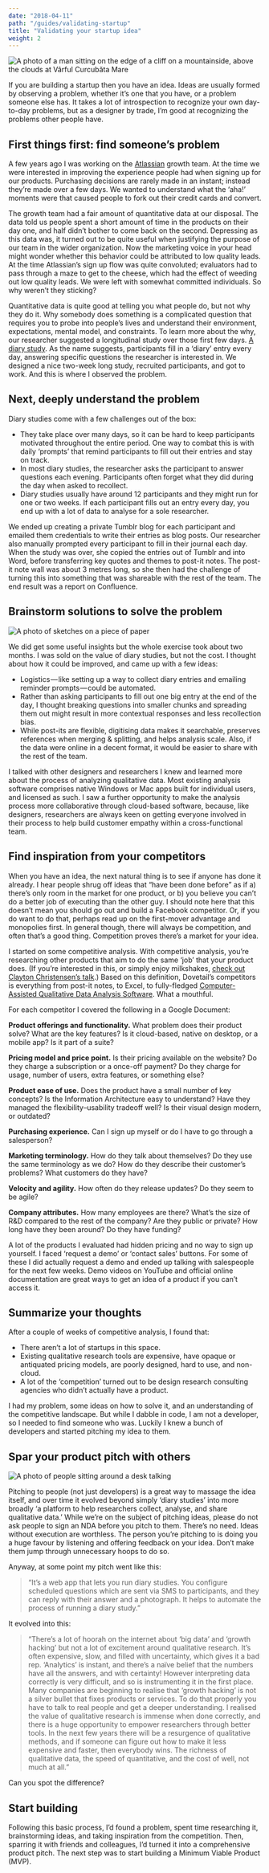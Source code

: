 ```yaml
---
date: "2018-04-11"
path: "/guides/validating-startup"
title: "Validating your startup idea"
weight: 2
---
```


![A photo of a man sitting on the edge of a cliff on a mountainside, above the clouds at Vârful Curcubăta Mare](./cliff.jpg)

If you are building a startup then you have an idea. Ideas are usually formed by observing a problem, whether it’s one that you have, or a problem someone else has. It takes a lot of introspection to recognize your own day-to-day problems, but as a designer by trade, I’m good at recognizing the problems other people have.

## First things first: find someone’s problem

A few years ago I was working on the [Atlassian](https://atlassian.com) growth team. At the time we were interested in improving the experience people had when signing up for our products. Purchasing decisions are rarely made in an instant; instead they’re made over a few days. We wanted to understand what the ‘aha!’ moments were that caused people to fork out their credit cards and convert.

The growth team had a fair amount of quantitative data at our disposal. The data told us people spent a short amount of time in the products on their day one, and half didn’t bother to come back on the second. Depressing as this data was, it turned out to be quite useful when justifying the purpose of our team in the wider organization. Now the marketing voice in your head might wonder whether this behavior could be attributed to low quality leads. At the time Atlassian’s sign up flow was quite convoluted; evaluators had to pass through a maze to get to the cheese, which had the effect of weeding out low quality leads. We were left with somewhat committed individuals. So why weren’t they sticking?

Quantitative data is quite good at telling you what people do, but not why they do it. Why somebody does something is a complicated question that requires you to probe into people’s lives and understand their environment, expectations, mental model, and constraints. To learn more about the why, our researcher suggested a longitudinal study over those first few days. [A diary study](/guides/diary-studies). As the name suggests, participants fill in a ‘diary’ entry every day, answering specific questions the researcher is interested in. We designed a nice two-week long study, recruited participants, and got to work. And this is where I observed the problem.

## Next, deeply understand the problem

Diary studies come with a few challenges out of the box:

* They take place over many days, so it can be hard to keep participants motivated throughout the entire period. One way to combat this is with daily ‘prompts’ that remind participants to fill out their entries and stay on track.
* In most diary studies, the researcher asks the participant to answer questions each evening. Participants often forget what they did during the day when asked to recollect.
* Diary studies usually have around 12 participants and they might run for one or two weeks. If each participant fills out an entry every day, you end up with a lot of data to analyse for a sole researcher.

We ended up creating a private Tumblr blog for each participant and emailed them credentials to write their entries as blog posts. Our researcher also manually prompted every participant to fill in their journal each day. When the study was over, she copied the entries out of Tumblr and into Word, before transferring key quotes and themes to post-it notes. The post-it note wall was about 3 metres long, so she then had the challenge of turning this into something that was shareable with the rest of the team. The end result was a report on Confluence.

## Brainstorm solutions to solve the problem

![A photo of sketches on a piece of paper](./brainstorm.jpg)

We did get some useful insights but the whole exercise took about two months. I was sold on the value of diary studies, but not the cost. I thought about how it could be improved, and came up with a few ideas:

* Logistics — like setting up a way to collect diary entries and emailing reminder prompts — could be automated.
* Rather than asking participants to fill out one big entry at the end of the day, I thought breaking questions into smaller chunks and spreading them out might result in more contextual responses and less recollection bias.
* While post-its are flexible, digitising data makes it searchable, preserves references when merging & splitting, and helps analysis scale. Also, if the data were online in a decent format, it would be easier to share with the rest of the team.

I talked with other designers and researchers I knew and learned more about the process of analyzing qualitative data. Most existing analysis software comprises native Windows or Mac apps built for individual users, and licensed as such. I saw a further opportunity to make the analysis process more collaborative through cloud-based software, because, like designers, researchers are always keen on getting everyone involved in their process to help build customer empathy within a cross-functional team.

## Find inspiration from your competitors

When you have an idea, the next natural thing is to see if anyone has done it already. I hear people shrug off ideas that “have been done before” as if a) there’s only room in the market for one product, or b) you believe you can’t do a better job of executing than the other guy. I should note here that this doesn’t mean you should go out and build a Facebook competitor. Or, if you do want to do that, perhaps read up on the first-mover advantage and monopolies first. In general though, there will always be competition, and often that’s a good thing. Competition proves there’s a market for your idea.

I started on some competitive analysis. With competitive analysis, you’re researching other products that aim to do the same ‘job’ that your product does. (If you’re interested in this, or simply enjoy milkshakes, [check out Clayton Christensen’s talk](https://www.youtube.com/watch?v=kGuSM3yUxik).) Based on this definition, Dovetail’s competitors is everything from post-it notes, to Excel, to fully-fledged [Computer-Assisted Qualitative Data Analysis Software](https://en.wikipedia.org/wiki/Computer-assisted_qualitative_data_analysis_software). What a mouthful.

For each competitor I covered the following in a Google Document:

**Product offerings and functionality.** What problem does their product solve? What are the key features? Is it cloud-based, native on desktop, or a mobile app? Is it part of a suite?

**Pricing model and price point.** Is their pricing available on the website? Do they charge a subscription or a once-off payment? Do they charge for usage, number of users, extra features, or something else?

**Product ease of use.** Does the product have a small number of key concepts? Is the Information Architecture easy to understand? Have they managed the flexibility–usability tradeoff well? Is their visual design modern, or outdated?

**Purchasing experience.** Can I sign up myself or do I have to go through a salesperson?

**Marketing terminology.** How do they talk about themselves? Do they use the same terminology as we do? How do they describe their customer’s problems? What customers do they have?

**Velocity and agility.** How often do they release updates? Do they seem to be agile?

**Company attributes.** How many employees are there? What’s the size of R&D compared to the rest of the company? Are they public or private? How long have they been around? Do they have funding?

A lot of the products I evaluated had hidden pricing and no way to sign up yourself. I faced ‘request a demo’ or ‘contact sales’ buttons. For some of these I did actually request a demo and ended up talking with salespeople for the next few weeks. Demo videos on YouTube and official online documentation are great ways to get an idea of a product if you can’t access it.

## Summarize your thoughts

After a couple of weeks of competitive analysis, I found that:

* There aren’t a lot of startups in this space.
* Existing qualitative research tools are expensive, have opaque or antiquated pricing models, are poorly designed, hard to use, and non-cloud.
* A lot of the ‘competition’ turned out to be design research consulting agencies who didn’t actually have a product.

I had my problem, some ideas on how to solve it, and an understanding of the competitive landscape. But while I dabble in code, I am not a developer, so I needed to find someone who was. Luckily I knew a bunch of developers and started pitching my idea to them.

## Spar your product pitch with others

![A photo of people sitting around a desk talking](./spar.jpg)

Pitching to people (not just developers) is a great way to massage the idea itself, and over time it evolved beyond simply ‘diary studies’ into more broadly ‘a platform to help researchers collect, analyse, and share qualitative data.’ While we’re on the subject of pitching ideas, please do not ask people to sign an NDA before you pitch to them. There’s no need. Ideas without execution are worthless. The person you’re pitching to is doing you a huge favour by listening and offering feedback on your idea. Don’t make them jump through unnecessary hoops to do so.

Anyway, at some point my pitch went like this:

> “It’s a web app that lets you run diary studies. You configure scheduled questions which are sent via SMS to participants, and they can reply with their answer and a photograph. It helps to automate the process of running a diary study.”

It evolved into this:

> “There’s a lot of hoorah on the internet about ‘big data’ and ‘growth hacking’ but not a lot of excitement around qualitative research. It’s often expensive, slow, and filled with uncertainty, which gives it a bad rep. ‘Analytics’ is instant, and there’s a naïve belief that the numbers have all the answers, and with certainty! However interpreting data correctly is very difficult, and so is instrumenting it in the first place. Many companies are beginning to realise that ‘growth hacking’ is not a silver bullet that fixes products or services. To do that properly you have to talk to real people and get a deeper understanding. I realised the value of qualitative research is immense when done correctly, and there is a huge opportunity to empower researchers through better tools. In the next few years there will be a resurgence of qualitative methods, and if someone can figure out how to make it less expensive and faster, then everybody wins. The richness of qualitative data, the speed of quantitative, and the cost of well, not much at all.”

Can you spot the difference?

## Start building

Following this basic process, I’d found a problem, spent time researching it, brainstorming ideas, and taking inspiration from the competition. Then, sparring it with friends and colleagues, I’d turned it into a comprehensive product pitch. The next step was to start building a Minimum Viable Product (MVP).

